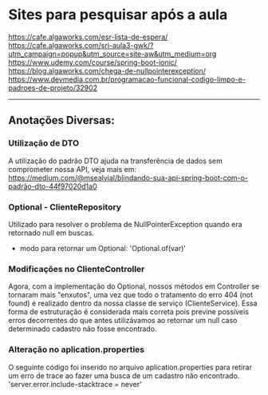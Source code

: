 # Sites para pesquisar após a aula

https://cafe.algaworks.com/esr-lista-de-espera/
https://cafe.algaworks.com/sri-aula3-gwk/?utm_campaign=popup&utm_source=site-aw&utm_medium=org
https://www.udemy.com/course/spring-boot-ionic/
https://blog.algaworks.com/chega-de-nullpointerexception/
https://www.devmedia.com.br/programacao-funcional-codigo-limpo-e-padroes-de-projeto/32902

---


## Anotações Diversas:

### Utilização de DTO
A utilização do padrão DTO ajuda na transferência de dados sem comprometer nossa API, veja mais em: https://medium.com/@msealvial/blindando-sua-api-spring-boot-com-o-padrão-dto-44f97020d1a0

### Optional - ClienteRepository
Utilizado para resolver o problema de NullPointerException quando era retornado null em buscas.

- modo para retornar um Optional: 'Optional.of(var)'

### Modificações no ClienteController
Agora, com a implementação do Optional, nossos métodos em Controller se tornaram mais "enxutos", uma vez que todo o tratamento do erro 404 (not found) é realizado dentro da nossa classe de serviço (ClienteService). Essa forma de estruturação é considerada mais correta pois previne possíveis erros decorrentes do que antes utilizávamos ao retornar um null caso determinado cadastro não fosse encontrado.

### Alteração no aplication.properties
O seguinte código foi inserido no arquivo aplication.properties para retirar um erro de trace ao fazer uma busca de um cadastro não encontrado.
    'server.error.include-stacktrace = never'

